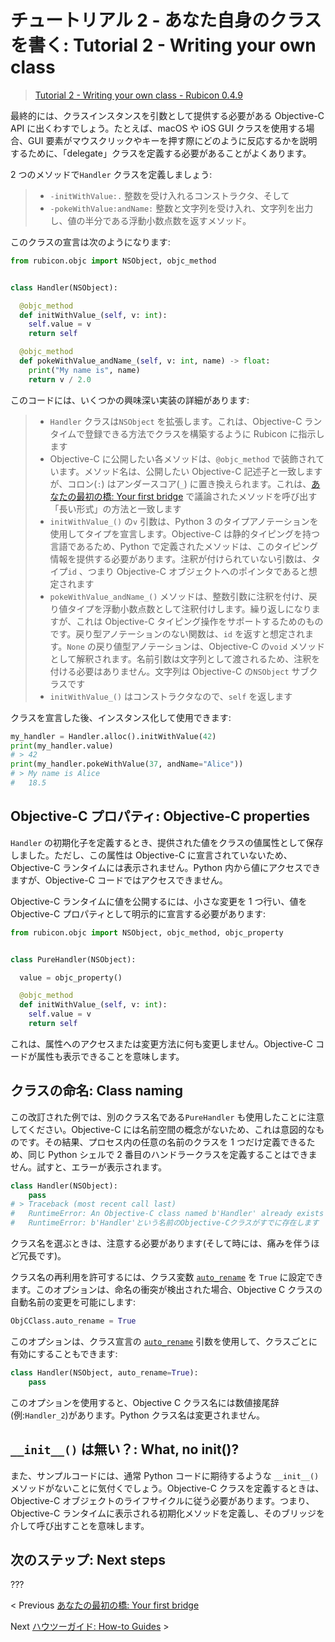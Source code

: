 # チュートリアル 2 - あなた自身のクラスを書く: Tutorial 2 - Writing your own class

> [Tutorial 2 - Writing your own class - Rubicon 0.4.9](https://rubicon-objc.readthedocs.io/en/stable/tutorial/tutorial-2.html)

最終的には、クラスインスタンスを引数として提供する必要がある Objective-C API に出くわすでしょう。たとえば、macOS や iOS GUI クラスを使用する場合、GUI 要素がマウスクリックやキーを押す際にどのように反応するかを説明するために、「delegate」クラスを定義する必要があることがよくあります。

2 つのメソッドで`Handler` クラスを定義しましょう:

> - `-initWithValue:.` 整数を受け入れるコンストラクタ、そして
> - `-pokeWithValue:andName:` 整数と文字列を受け入れ、文字列を出力し、値の半分である浮動小数点数を返すメソッド。

このクラスの宣言は次のようになります:

```python
from rubicon.objc import NSObject, objc_method


class Handler(NSObject):

  @objc_method
  def initWithValue_(self, v: int):
    self.value = v
    return self

  @objc_method
  def pokeWithValue_andName_(self, v: int, name) -> float:
    print("My name is", name)
    return v / 2.0
```

このコードには、いくつかの興味深い実装の詳細があります:

> - `Handler` クラスは`NSObject` を拡張します。これは、Objective-C ランタイムで登録できる方法でクラスを構築するように Rubicon に指示します
> - Objective-C に公開したい各メソッドは、`@objc_method` で装飾されています。メソッド名は、公開したい Objective-C 記述子と一致しますが、コロン(`:`) はアンダースコア(`_`) に置き換えられます。これは、[あなたの最初の橋: Your first bridge](./01_YourFirstBridge.md) で議論されたメソッドを呼び出す「長い形式」の方法と一致します
> - `initWithValue_()` の`v` 引数は、Python 3 のタイプアノテーションを使用してタイプを宣言します。Objective-C は静的タイピングを持つ言語であるため、Python で定義されたメソッドは、このタイピング情報を提供する必要があります。注釈が付けられていない引数は、タイプ`id` 、つまり Objective-C オブジェクトへのポインタであると想定されます
> - `pokeWithValue_andName_()` メソッドは、整数引数に注釈を付け、戻り値タイプを浮動小数点数として注釈付けします。繰り返しになりますが、これは Objective-C タイピング操作をサポートするためのものです。戻り型アノテーションのない関数は、`id` を返すと想定されます。`None` の戻り値型アノテーションは、Objective-C の`void` メソッドとして解釈されます。名前引数は文字列として渡されるため、注釈を付ける必要はありません。文字列は Objective-C の`NSObject` サブクラスです
> - `initWithValue_()` はコンストラクタなので、`self` を返します

クラスを宣言した後、インスタンス化して使用できます:

```python
my_handler = Handler.alloc().initWithValue(42)
print(my_handler.value)
# > 42
print(my_handler.pokeWithValue(37, andName="Alice"))
# > My name is Alice
#   18.5
```

## Objective-C プロパティ: Objective-C properties

`Handler` の初期化子を定義するとき、提供された値をクラスの値属性として保存しました。ただし、この属性は Objective-C に宣言されていないため、Objective-C ランタイムには表示されません。Python 内から値にアクセスできますが、Objective-C コードではアクセスできません。

Objective-C ランタイムに値を公開するには、小さな変更を 1 つ行い、値を Objective-C プロパティとして明示的に宣言する必要があります:

```python
from rubicon.objc import NSObject, objc_method, objc_property


class PureHandler(NSObject):

  value = objc_property()

  @objc_method
  def initWithValue_(self, v: int):
    self.value = v
    return self
```

これは、属性へのアクセスまたは変更方法に何も変更しません。Objective-C コードが属性も表示できることを意味します。

## クラスの命名: Class naming

この改訂された例では、別のクラス名である`PureHandler` も使用したことに注意してください。Objective-C には名前空間の概念がないため、これは意図的なものです。その結果、プロセス内の任意の名前のクラスを 1 つだけ定義できるため、同じ Python シェルで 2 番目のハンドラークラスを定義することはできません。試すと、エラーが表示されます。

```python
class Handler(NSObject):
    pass
# > Traceback (most recent call last)
#   RuntimeError: An Objective-C class named b'Handler' already exists
#   RuntimeError: b'Handler'という名前のObjective-Cクラスがすでに存在します
```

クラス名を選ぶときは、注意する必要があります(そして時には、痛みを伴うほど冗長です)。

クラス名の再利用を許可するには、クラス変数 [`auto_rename`](https://rubicon-objc.readthedocs.io/en/stable/reference/rubicon-objc-api.html#rubicon.objc.api.ObjCClass.auto_rename) を `True` に設定できます。このオプションは、命名の衝突が検出された場合、Objective C クラスの自動名前の変更を可能にします:

```python
ObjCClass.auto_rename = True
```

このオプションは、クラス宣言の [`auto_rename`](https://rubicon-objc.readthedocs.io/en/stable/reference/rubicon-objc-api.html#rubicon.objc.api.ObjCClass.auto_rename) 引数を使用して、クラスごとに有効にすることもできます:

```python
class Handler(NSObject, auto_rename=True):
    pass
```

このオプションを使用すると、Objective C クラス名には数値接尾辞(例:`Handler_2`)があります。Python クラス名は変更されません。

## `__init__()` は無い？: What, no **init**()?

また、サンプルコードには、通常 Python コードに期待するような `__init__()` メソッドがないことに気付くでしょう。Objective-C クラスを定義するときは、Objective-C オブジェクトのライフサイクルに従う必要があります。つまり、Objective-C ランタイムに表示される初期化メソッドを定義し、そのブリッジを介して呼び出すことを意味します。

## 次のステップ: Next steps

???

< Previous [あなたの最初の橋: Your first bridge](./01_YourFirstBridge.md)

Next [ハウツーガイド: How-to Guides](../HowToGuides/index.md) >
